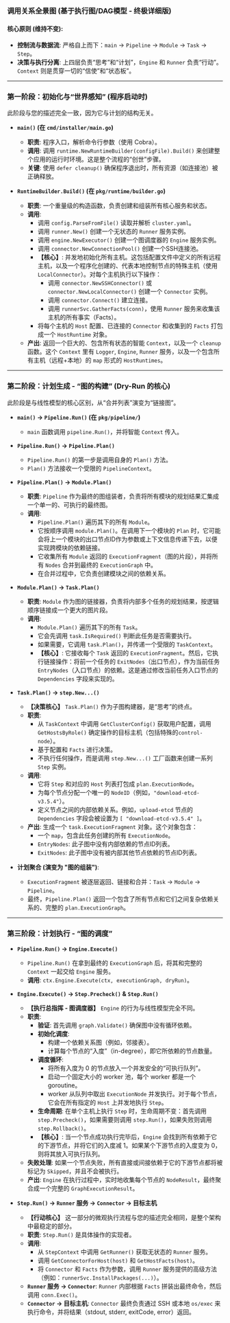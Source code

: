 ### 调用关系全景图 (基于执行图/DAG模型 - 终极详细版)

#### **核心原则 (维持不变):**
*   **控制流与数据流**: 严格自上而下：`main` -> `Pipeline` -> `Module` -> `Task` -> `Step`。
*   **决策与执行分离**: 上四层负责“思考”和“计划”，`Engine` 和 `Runner` 负责“行动”。`Context` 则是贯穿一切的“信使”和“状态板”。

---

### **第一阶段：初始化与“世界感知” (程序启动时)**
此阶段与您的描述完全一致，因为它与计划的结构无关。

*   **`main()` (在 `cmd/installer/main.go`)**
    *   **职责**: 程序入口，解析命令行参数（使用 Cobra）。
    *   **调用**: 调用 `runtime.NewRuntimeBuilder(configFile).Build()` 来创建整个应用的运行时环境。这是整个流程的“创世”步骤。
    *   **关键**: 使用 `defer cleanup()` 确保程序退出时，所有资源（如连接池）被正确释放。

*   **`RuntimeBuilder.Build()` (在 `pkg/runtime/builder.go`)**
    *   **职责**: 一个重量级的构造函数，负责创建和组装所有核心服务和状态。
    *   **调用**:
        *   调用 `config.ParseFromFile()` 读取并解析 `cluster.yaml`。
        *   调用 `runner.New()` 创建一个无状态的 `Runner` 服务实例。
        *   调用 `engine.NewExecutor()` 创建一个图调度器的 `Engine` 服务实例。
        *   调用 `connector.NewConnectionPool()` 创建一个SSH连接池。
        *   **【核心】**: 并发地初始化所有主机。这包括配置文件中定义的所有远程主机，以及一个程序化创建的、代表本地控制节点的特殊主机（使用 `LocalConnector`）。对每个主机执行以下操作：
            *   调用 `connector.NewSSHConnector()` 或 `connector.NewLocalConnector()` 创建一个 `Connector` 实例。
            *   调用 `connector.Connect()` 建立连接。
            *   调用 `runnerSvc.GatherFacts(conn)`，使用 `Runner` 服务来收集该主机的所有事实（Facts）。
        *   将每个主机的 `Host` 配置、已连接的 `Connector` 和收集到的 `Facts` 打包成一个 `HostRuntime` 对象。
    *   **产出**: 返回一个巨大的、包含所有状态的智能 `Context`，以及一个 `cleanup` 函数。这个 `Context` 里有 `Logger`, `Engine`, `Runner` 服务，以及一个包含所有主机（远程+本地）的 `map` 形式的 `HostRuntimes`。

---

### **第二阶段：计划生成 - “图的构建” (Dry-Run 的核心)**
此阶段是与线性模型的核心区别，从“合并列表”演变为“链接图”。

*   **`main()` -> `Pipeline.Run()` (在 `pkg/pipeline/`)**
    *   `main` 函数调用 `pipeline.Run()`，并将智能 `Context` 传入。

*   **`Pipeline.Run()` -> `Pipeline.Plan()`**
    *   `Pipeline.Run()` 的第一步是调用自身的 `Plan()` 方法。
    *   `Plan()` 方法接收一个受限的 `PipelineContext`。

*   **`Pipeline.Plan()` -> `Module.Plan()`**
    *   **职责**: `Pipeline` 作为最终的图组装者，负责将所有模块的规划结果汇集成一个单一的、可执行的最终图。
    *   **调用**:
        *   `Pipeline.Plan()` 遍历其下的所有 `Module`。
        *   它按顺序调用 `module.Plan()`。在调用下一个模块的 `Plan` 时，它可能会将上一个模块的出口节点ID作为参数或上下文信息传递下去，以便实现跨模块的依赖链接。
        *   它收集所有 `Module` 返回的 `ExecutionFragment`（图的片段），并将所有 `Nodes` 合并到最终的 `ExecutionGraph` 中。
        *   在合并过程中，它负责创建模块之间的依赖关系。

*   **`Module.Plan()` -> `Task.Plan()`**
    *   **职责**: `Module` 作为图的链接器，负责将内部多个任务的规划结果，按逻辑顺序链接成一个更大的图片段。
    *   **调用**:
        *   `Module.Plan()` 遍历其下的所有 `Task`。
        *   它会先调用 `task.IsRequired()` 判断此任务是否需要执行。
        *   如果需要，它调用 `task.Plan()`，并传递一个受限的 `TaskContext`。
        *   **【核心】**: 它接收每个 `Task` 返回的 `ExecutionFragment`。然后，它执行链接操作：将前一个任务的 `ExitNodes`（出口节点），作为当前任务 `EntryNodes`（入口节点）的依赖。这是通过修改当前任务入口节点的 `Dependencies` 字段来实现的。

*   **`Task.Plan()` -> `step.New...()`**
    *   **【决策核心】** `Task.Plan()` 作为子图构建器，是“思考”的终点。
    *   **职责**:
        *   从 `TaskContext` 中调用 `GetClusterConfig()` 获取用户配置，调用 `GetHostsByRole()` 确定操作的目标主机（包括特殊的`control-node`）。
        *   基于配置和 `Facts` 进行决策。
        *   不执行任何操作，而是调用 `step.New...()` 工厂函数来创建一系列 `Step` 实例。
    *   **调用**:
        *   它将 `Step` 和对应的 `Host` 列表打包成 `plan.ExecutionNode`。
        *   为每个节点分配一个唯一的 `NodeID`（例如，`"download-etcd-v3.5.4"`）。
        *   定义节点之间的内部依赖关系。例如，`upload-etcd` 节点的 `Dependencies` 字段会被设置为 `[ "download-etcd-v3.5.4" ]`。
    *   **产出**: 生成一个 `task.ExecutionFragment` 对象。这个对象包含：
        *   一个 `map`，包含此任务创建的所有 `ExecutionNode`。
        *   `EntryNodes`: 此子图中没有内部依赖的节点ID列表。
        *   `ExitNodes`: 此子图中没有被内部其他节点依赖的节点ID列表。

*   **计划聚合 (演变为 "图的组装")**:
    *   `ExecutionFragment` 被逐层返回、链接和合并：`Task` -> `Module` -> `Pipeline`。
    *   最终，`Pipeline.Plan()` 返回一个包含了所有节点和它们之间复杂依赖关系的、完整的 `plan.ExecutionGraph`。

---

### **第三阶段：计划执行 - “图的调度”**

*   **`Pipeline.Run()` -> `Engine.Execute()`**
    *   `Pipeline.Run()` 在拿到最终的 `ExecutionGraph` 后，将其和完整的 `Context` 一起交给 `Engine` 服务。
    *   **调用**: `ctx.Engine.Execute(ctx, executionGraph, dryRun)`。

*   **`Engine.Execute()` -> `Step.Precheck()` & `Step.Run()`**
    *   **【执行总指挥 - 图调度器】** `Engine` 的行为与线性模型完全不同。
    *   **职责**:
        *   **验证**: 首先调用 `graph.Validate()` 确保图中没有循环依赖。
        *   **初始化调度**:
            *   构建一个依赖关系图（例如，邻接表）。
            *   计算每个节点的“入度”（in-degree），即它所依赖的节点数量。
        *   **调度循环**:
            *   将所有入度为 0 的节点放入一个并发安全的“可执行队列”。
            *   启动一个固定大小的 worker 池，每个 worker 都是一个goroutine。
            *   worker 从队列中取出 `ExecutionNode` 并发执行。对于每个节点，它会在所有指定的 `Host` 上并发地执行 `Step`。
        *   **生命周期**: 在单个主机上执行 `Step` 时，生命周期不变：首先调用 `step.Precheck()`，如果需要则调用 `step.Run()`，如果失败则调用 `step.Rollback()`。
        *   **【核心】**: 当一个节点成功执行完毕后，`Engine` 会找到所有依赖于它的下游节点，并将它们的入度减 1。如果某个下游节点的入度变为 0，则将其放入可执行队列。
    *   **失败处理**: 如果一个节点失败，所有直接或间接依赖于它的下游节点都将被标记为 `Skipped`，并且不会被执行。
    *   **产出**: `Engine` 在执行过程中，实时地收集每个节点的 `NodeResult`，最终聚合成一个完整的 `GraphExecutionResult`。

*   **`Step.Run()` -> `Runner` 服务 -> `Connector` -> 目标主机**
    *   **【行动核心】** 这一部分的微观执行流程与您的描述完全相同，是整个架构中最稳定的部分。
    *   **职责**: `Step.Run()` 是具体操作的实现者。
    *   **调用**:
        *   从 `StepContext` 中调用 `GetRunner()` 获取无状态的 `Runner` 服务。
        *   调用 `GetConnectorForHost(host)` 和 `GetHostFacts(host)`。
        *   将 `Connector` 和 `Facts` 作为参数，调用 `Runner` 服务提供的高级方法（例如：`runnerSvc.InstallPackages(...)`）。
    *   **`Runner` 服务 -> `Connector`**: `Runner` 内部根据 `Facts` 拼装出最终命令，然后调用 `conn.Exec()`。
    *   **`Connector` -> 目标主机**: `Connector` 最终负责通过 SSH 或本地 `os/exec` 来执行命令，并将结果（stdout, stderr, exitCode, error）返回。